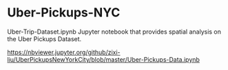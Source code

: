# Uber-Pickups-NYC
Uber-Trip-Dataset.ipynb
Jupyter notebook that provides spatial analysis on the Uber Pickups Dataset.

https://nbviewer.jupyter.org/github/zixi-liu/UberPickupsNewYorkCity/blob/master/Uber-Pickups-Data.ipynb
